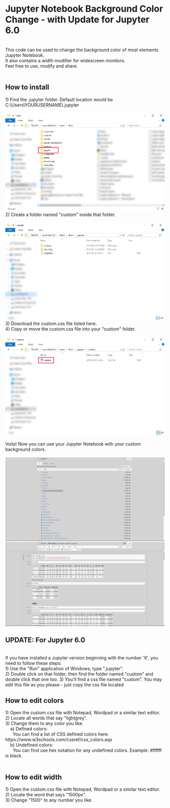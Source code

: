 <h1>Jupyter Notebook Background Color Change - with Update for Jupyter 6.0 </h1><br>
This code can be used to change the background color of most elements Jupyter Notebook.<br>
It also contains a width modifier for widescreen monitors.<br>
Feel free to use, modify and share.<br><br>
<h2>How to install</h2>
1) Find the .jupyter folder. Default location would be C:\Users\YOURUSERNAME\.jupyter<br><br>
<img src="https://github.com/EmirKorkutUnal/JB/blob/master/Screenshots/Location.jpg"><br>
2) Create a folder named "custom" inside that folder.<br><br>
<img src="https://github.com/EmirKorkutUnal/JB/blob/master/Screenshots/Custom Folder.jpg"><br>
3) Download the custom.css file listed here.<br>
4) Copy or move the custom.css file into your "custom" folder.<br><br>
<img src="https://github.com/EmirKorkutUnal/JB/blob/master/Screenshots/File.jpg"><br><br>
Voila! Now you can use your Jupyter Notebook with your custom background colors.<br><br>
<img src="https://github.com/EmirKorkutUnal/JB/blob/master/Screenshots/SS1.jpg"><br>
<img src="https://github.com/EmirKorkutUnal/JB/blob/master/Screenshots/SS2.jpg"><br>
<h2>UPDATE: For Jupyter 6.0</h2><br>
If you have installed a Jupyter version beginning with the number '6', you need to follow these steps:<br>
1) Use the "Run" application of Windows; type ".jupyter".<br>
2) Double click on that folder, then find the folder named "custom" and double click that one too.
3) You'll find a css file named "custom". You may edit this file as you please - just copy the css file located 

<h2>How to edit colors</h2>
1) Open the custom.css file with Notepad, Wordpad or a similar text editor.<br>
2) Locate all words that say "lightgrey".<br>
3) Change them to any color you like.<br>
&nbsp&nbsp&nbsp&nbspa) Defined colors:<br>
&nbsp&nbsp&nbsp&nbsp&nbsp&nbspYou can find a list of CSS defined colors here: https://www.w3schools.com/cssref/css_colors.asp<br>
&nbsp&nbsp&nbsp&nbspb) Undefined colors:<br>
&nbsp&nbsp&nbsp&nbsp&nbsp&nbspYou can find use hex notation for any undefined colors. Example: #ffffff is black.<br><br>

<h2>How to edit width</h2>
1) Open the custom.css file with Notepad, Wordpad or a similar text editor.<br>
2) Locate the word that says "1500px".<br>
3) Change "1500" to any number you like.<br>
